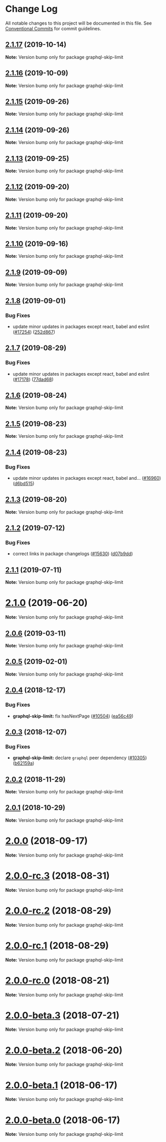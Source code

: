 # Change Log

All notable changes to this project will be documented in this file.
See [Conventional Commits](https://conventionalcommits.org) for commit guidelines.

## [2.1.17](https://github.com/gatsbyjs/gatsby/compare/graphql-skip-limit@2.1.16...graphql-skip-limit@2.1.17) (2019-10-14)

**Note:** Version bump only for package graphql-skip-limit

## [2.1.16](https://github.com/gatsbyjs/gatsby/compare/graphql-skip-limit@2.1.15...graphql-skip-limit@2.1.16) (2019-10-09)

**Note:** Version bump only for package graphql-skip-limit

## [2.1.15](https://github.com/gatsbyjs/gatsby/compare/graphql-skip-limit@2.1.13...graphql-skip-limit@2.1.15) (2019-09-26)

**Note:** Version bump only for package graphql-skip-limit

## [2.1.14](https://github.com/gatsbyjs/gatsby/compare/graphql-skip-limit@2.1.13...graphql-skip-limit@2.1.14) (2019-09-26)

**Note:** Version bump only for package graphql-skip-limit

## [2.1.13](https://github.com/gatsbyjs/gatsby/compare/graphql-skip-limit@2.1.12...graphql-skip-limit@2.1.13) (2019-09-25)

**Note:** Version bump only for package graphql-skip-limit

## [2.1.12](https://github.com/gatsbyjs/gatsby/compare/graphql-skip-limit@2.1.11...graphql-skip-limit@2.1.12) (2019-09-20)

**Note:** Version bump only for package graphql-skip-limit

## [2.1.11](https://github.com/gatsbyjs/gatsby/compare/graphql-skip-limit@2.1.10...graphql-skip-limit@2.1.11) (2019-09-20)

**Note:** Version bump only for package graphql-skip-limit

## [2.1.10](https://github.com/gatsbyjs/gatsby/compare/graphql-skip-limit@2.1.9...graphql-skip-limit@2.1.10) (2019-09-16)

**Note:** Version bump only for package graphql-skip-limit

## [2.1.9](https://github.com/gatsbyjs/gatsby/compare/graphql-skip-limit@2.1.8...graphql-skip-limit@2.1.9) (2019-09-09)

**Note:** Version bump only for package graphql-skip-limit

## [2.1.8](https://github.com/gatsbyjs/gatsby/compare/graphql-skip-limit@2.1.7...graphql-skip-limit@2.1.8) (2019-09-01)

### Bug Fixes

- update minor updates in packages except react, babel and eslint ([#17254](https://github.com/gatsbyjs/gatsby/issues/17254)) ([252d867](https://github.com/gatsbyjs/gatsby/commit/252d867))

## [2.1.7](https://github.com/gatsbyjs/gatsby/compare/graphql-skip-limit@2.1.6...graphql-skip-limit@2.1.7) (2019-08-29)

### Bug Fixes

- update minor updates in packages except react, babel and eslint ([#17178](https://github.com/gatsbyjs/gatsby/issues/17178)) ([77dad68](https://github.com/gatsbyjs/gatsby/commit/77dad68))

## [2.1.6](https://github.com/gatsbyjs/gatsby/compare/graphql-skip-limit@2.1.5...graphql-skip-limit@2.1.6) (2019-08-24)

**Note:** Version bump only for package graphql-skip-limit

## [2.1.5](https://github.com/gatsbyjs/gatsby/compare/graphql-skip-limit@2.1.4...graphql-skip-limit@2.1.5) (2019-08-23)

**Note:** Version bump only for package graphql-skip-limit

## [2.1.4](https://github.com/gatsbyjs/gatsby/compare/graphql-skip-limit@2.1.3...graphql-skip-limit@2.1.4) (2019-08-23)

### Bug Fixes

- update minor updates in packages except react, babel and… ([#16960](https://github.com/gatsbyjs/gatsby/issues/16960)) ([d6bd515](https://github.com/gatsbyjs/gatsby/commit/d6bd515))

## [2.1.3](https://github.com/gatsbyjs/gatsby/compare/graphql-skip-limit@2.1.2...graphql-skip-limit@2.1.3) (2019-08-20)

**Note:** Version bump only for package graphql-skip-limit

## [2.1.2](https://github.com/gatsbyjs/gatsby/compare/graphql-skip-limit@2.1.1...graphql-skip-limit@2.1.2) (2019-07-12)

### Bug Fixes

- correct links in package changelogs ([#15630](https://github.com/gatsbyjs/gatsby/issues/15630)) ([d07b9dd](https://github.com/gatsbyjs/gatsby/commit/d07b9dd))

## [2.1.1](https://github.com/gatsbyjs/gatsby/compare/graphql-skip-limit@2.1.0...graphql-skip-limit@2.1.1) (2019-07-11)

**Note:** Version bump only for package graphql-skip-limit

# [2.1.0](https://github.com/gatsbyjs/gatsby/compare/graphql-skip-limit@2.0.6...graphql-skip-limit@2.1.0) (2019-06-20)

**Note:** Version bump only for package graphql-skip-limit

## [2.0.6](https://github.com/gatsbyjs/gatsby/compare/graphql-skip-limit@2.0.5...graphql-skip-limit@2.0.6) (2019-03-11)

**Note:** Version bump only for package graphql-skip-limit

## [2.0.5](https://github.com/gatsbyjs/gatsby/compare/graphql-skip-limit@2.0.4...graphql-skip-limit@2.0.5) (2019-02-01)

**Note:** Version bump only for package graphql-skip-limit

<a name="2.0.4"></a>

## [2.0.4](https://github.com/gatsbyjs/gatsby/compare/graphql-skip-limit@2.0.3...graphql-skip-limit@2.0.4) (2018-12-17)

### Bug Fixes

- **graphql-skip-limit:** fix hasNextPage ([#10504](https://github.com/gatsbyjs/gatsby/issues/10504)) ([ea56c49](https://github.com/gatsbyjs/gatsby/commit/ea56c49))

<a name="2.0.3"></a>

## [2.0.3](https://github.com/gatsbyjs/gatsby/compare/graphql-skip-limit@2.0.2...graphql-skip-limit@2.0.3) (2018-12-07)

### Bug Fixes

- **graphql-skip-limit:** declare `graphql` peer dependency ([#10305](https://github.com/gatsbyjs/gatsby/issues/10305)) ([b62159a](https://github.com/gatsbyjs/gatsby/commit/b62159a))

<a name="2.0.2"></a>

## [2.0.2](https://github.com/gatsbyjs/gatsby/compare/graphql-skip-limit@2.0.1...graphql-skip-limit@2.0.2) (2018-11-29)

**Note:** Version bump only for package graphql-skip-limit

<a name="2.0.1"></a>

## [2.0.1](https://github.com/gatsbyjs/gatsby/compare/graphql-skip-limit@2.0.0...graphql-skip-limit@2.0.1) (2018-10-29)

**Note:** Version bump only for package graphql-skip-limit

<a name="2.0.0"></a>

# [2.0.0](https://github.com/gatsbyjs/gatsby/compare/graphql-skip-limit@2.0.0-rc.3...graphql-skip-limit@2.0.0) (2018-09-17)

**Note:** Version bump only for package graphql-skip-limit

<a name="2.0.0-rc.3"></a>

# [2.0.0-rc.3](https://github.com/gatsbyjs/gatsby/compare/graphql-skip-limit@2.0.0-rc.2...graphql-skip-limit@2.0.0-rc.3) (2018-08-31)

**Note:** Version bump only for package graphql-skip-limit

<a name="2.0.0-rc.2"></a>

# [2.0.0-rc.2](https://github.com/gatsbyjs/gatsby/compare/graphql-skip-limit@2.0.0-rc.1...graphql-skip-limit@2.0.0-rc.2) (2018-08-29)

**Note:** Version bump only for package graphql-skip-limit

<a name="2.0.0-rc.1"></a>

# [2.0.0-rc.1](https://github.com/gatsbyjs/gatsby/compare/graphql-skip-limit@2.0.0-rc.0...graphql-skip-limit@2.0.0-rc.1) (2018-08-29)

**Note:** Version bump only for package graphql-skip-limit

<a name="2.0.0-rc.0"></a>

# [2.0.0-rc.0](https://github.com/gatsbyjs/gatsby/compare/graphql-skip-limit@2.0.0-beta.3...graphql-skip-limit@2.0.0-rc.0) (2018-08-21)

**Note:** Version bump only for package graphql-skip-limit

<a name="2.0.0-beta.3"></a>

# [2.0.0-beta.3](https://github.com/gatsbyjs/gatsby/compare/graphql-skip-limit@2.0.0-beta.2...graphql-skip-limit@2.0.0-beta.3) (2018-07-21)

**Note:** Version bump only for package graphql-skip-limit

<a name="2.0.0-beta.2"></a>

# [2.0.0-beta.2](https://github.com/gatsbyjs/gatsby/compare/graphql-skip-limit@2.0.0-beta.1...graphql-skip-limit@2.0.0-beta.2) (2018-06-20)

**Note:** Version bump only for package graphql-skip-limit

<a name="2.0.0-beta.1"></a>

# [2.0.0-beta.1](https://github.com/gatsbyjs/gatsby/compare/graphql-skip-limit@2.0.0-beta.0...graphql-skip-limit@2.0.0-beta.1) (2018-06-17)

**Note:** Version bump only for package graphql-skip-limit

<a name="2.0.0-beta.0"></a>

# [2.0.0-beta.0](https://github.com/gatsbyjs/gatsby/compare/graphql-skip-limit@1.0.11...graphql-skip-limit@2.0.0-beta.0) (2018-06-17)

**Note:** Version bump only for package graphql-skip-limit
